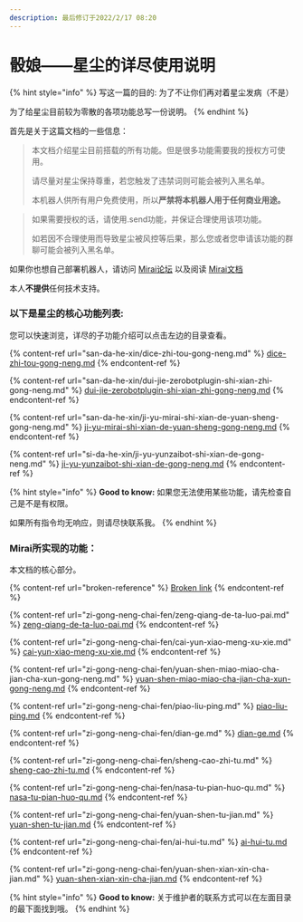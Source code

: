 ```yaml
---
description: 最后修订于2022/2/17 08:20
---
```


# 骰娘——星尘的详尽使用说明

{% hint style="info" %}
写这一篇的目的: 为了不让你们再对着星尘发病（不是）

为了给星尘目前较为零散的各项功能总写一份说明。
{% endhint %}

首先是关于这篇文档的一些信息：

> 本文档介绍星尘目前搭载的所有功能。但是很多功能需要我的授权方可使用。
>
> 请尽量对星尘保持尊重，若您触发了违禁词则可能会被列入黑名单。
>
> 本机器人供所有用户免费使用，所以**严禁将本机器人用于任何商业用途。**

> 如果需要授权的话，请使用.send功能，并保证合理使用该项功能。
>
> 如若因不合理使用而导致星尘被风控等后果，那么您或者您申请该功能的群聊可能会被列入黑名单。

如果你也想自己部署机器人，请访问 [Mirai论坛](https://mirai.mamoe.net/) 以及阅读 [Mirai文档](https://docs.mirai.mamoe.net/)

本人**不提供**任何技术支持。

### 以下是星尘的核心功能列表:

您可以快速浏览，详尽的子功能介绍可以点击左边的目录查看。

{% content-ref url="san-da-he-xin/dice-zhi-tou-gong-neng.md" %}
[dice-zhi-tou-gong-neng.md](san-da-he-xin/dice-zhi-tou-gong-neng.md)
{% endcontent-ref %}

{% content-ref url="san-da-he-xin/dui-jie-zerobotplugin-shi-xian-zhi-gong-neng.md" %}
[dui-jie-zerobotplugin-shi-xian-zhi-gong-neng.md](san-da-he-xin/dui-jie-zerobotplugin-shi-xian-zhi-gong-neng.md)
{% endcontent-ref %}

{% content-ref url="san-da-he-xin/ji-yu-mirai-shi-xian-de-yuan-sheng-gong-neng.md" %}
[ji-yu-mirai-shi-xian-de-yuan-sheng-gong-neng.md](san-da-he-xin/ji-yu-mirai-shi-xian-de-yuan-sheng-gong-neng.md)
{% endcontent-ref %}

{% content-ref url="si-da-he-xin/ji-yu-yunzaibot-shi-xian-de-gong-neng.md" %}
[ji-yu-yunzaibot-shi-xian-de-gong-neng.md](si-da-he-xin/ji-yu-yunzaibot-shi-xian-de-gong-neng.md)
{% endcontent-ref %}

{% hint style="info" %}
**Good to know:** 如果您无法使用某些功能，请先检查自己是不是有权限。

如果所有指令均无响应，则请尽快联系我。
{% endhint %}

### Mirai所实现的功能：

本文档的核心部分。

{% content-ref url="broken-reference" %}
[Broken link](broken-reference)
{% endcontent-ref %}

{% content-ref url="zi-gong-neng-chai-fen/zeng-qiang-de-ta-luo-pai.md" %}
[zeng-qiang-de-ta-luo-pai.md](zi-gong-neng-chai-fen/zeng-qiang-de-ta-luo-pai.md)
{% endcontent-ref %}

{% content-ref url="zi-gong-neng-chai-fen/cai-yun-xiao-meng-xu-xie.md" %}
[cai-yun-xiao-meng-xu-xie.md](zi-gong-neng-chai-fen/cai-yun-xiao-meng-xu-xie.md)
{% endcontent-ref %}

{% content-ref url="zi-gong-neng-chai-fen/yuan-shen-miao-miao-cha-jian-cha-xun-gong-neng.md" %}
[yuan-shen-miao-miao-cha-jian-cha-xun-gong-neng.md](zi-gong-neng-chai-fen/yuan-shen-miao-miao-cha-jian-cha-xun-gong-neng.md)
{% endcontent-ref %}

{% content-ref url="zi-gong-neng-chai-fen/piao-liu-ping.md" %}
[piao-liu-ping.md](zi-gong-neng-chai-fen/piao-liu-ping.md)
{% endcontent-ref %}

{% content-ref url="zi-gong-neng-chai-fen/dian-ge.md" %}
[dian-ge.md](zi-gong-neng-chai-fen/dian-ge.md)
{% endcontent-ref %}

{% content-ref url="zi-gong-neng-chai-fen/sheng-cao-zhi-tu.md" %}
[sheng-cao-zhi-tu.md](zi-gong-neng-chai-fen/sheng-cao-zhi-tu.md)
{% endcontent-ref %}

{% content-ref url="zi-gong-neng-chai-fen/nasa-tu-pian-huo-qu.md" %}
[nasa-tu-pian-huo-qu.md](zi-gong-neng-chai-fen/nasa-tu-pian-huo-qu.md)
{% endcontent-ref %}

{% content-ref url="zi-gong-neng-chai-fen/yuan-shen-tu-jian.md" %}
[yuan-shen-tu-jian.md](zi-gong-neng-chai-fen/yuan-shen-tu-jian.md)
{% endcontent-ref %}

{% content-ref url="zi-gong-neng-chai-fen/ai-hui-tu.md" %}
[ai-hui-tu.md](zi-gong-neng-chai-fen/ai-hui-tu.md)
{% endcontent-ref %}

{% content-ref url="zi-gong-neng-chai-fen/yuan-shen-xian-xin-cha-jian.md" %}
[yuan-shen-xian-xin-cha-jian.md](zi-gong-neng-chai-fen/yuan-shen-xian-xin-cha-jian.md)
{% endcontent-ref %}

{% hint style="info" %}
**Good to know:** 关于维护者的联系方式可以在左面目录的最下面找到哦。
{% endhint %}

